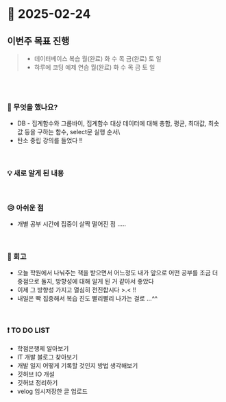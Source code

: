 # 📅 2025-02-24

## 이번주 목표 진행
>- 데이터베이스 복습 월(완료) 화 수 목 금(완료) 토 일 
>- 햐루에 코딩 예제 연습 월(완료) 화 수 목 금 토 일

<br><br>

### 👀 무엇을 했나요?
- DB -  집계함수와 그룹바이, 집계함수 대상 데이터에 대해 총합, 평균, 최대값, 최솟값 등을 구하는 함수, select문 실행 순서\
- 탄소 중립 강의를 들었다 !!


<br>

### 💡 새로 알게 된 내용


<br>

### 😥 아쉬운 점
- 개별 공부 시간에 집중이 살짝 떨어진 점 .....

<br>

### 💬 회고
- 오늘 학원에서 나눠주는 책을 받으면서 어느정도 내가 앞으로 어떤 공부를 조금 더 중점으로 둘지, 방향성에 대해 알게 된 거 같아서 좋았다
- 이제 그 방향성 가지고 열심히 전진합시다 >.< !!
- 내일은 빡 집중해서 복습 진도 빨리빨리 나가는 걸로 ...^^

<br>

### ❗ TO DO LIST
- 학점은행제 알아보기
- IT 개발 블로그 찾아보기
- 개발 일지 어떻게 기록할 것인지 방법 생각해보기
- 깃허브 IO 개설
- 깃허브 정리하기
- velog 임시저장한 글 업로드
